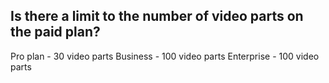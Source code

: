 ## Is there a limit to the number of video parts on the paid plan?

Pro plan - 30 video parts
Business - 100 video parts
Enterprise - 100 video parts
